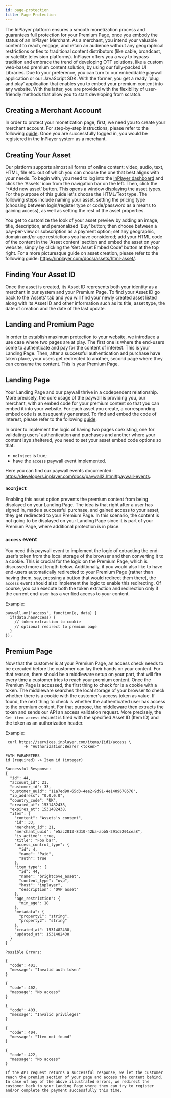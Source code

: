 ```yaml
---
id: page-protection
title: Page Protection
---
```


The InPlayer platform ensures a smooth monetization process and guarantees full protection for your Premium Page, once you embody the status of an InPlayer Merchant. 
As a merchant, you intend your valuable content to reach, engage, and retain an audience without any geographical restrictions or ties to traditional content distributors (like cable, broadcast, or satellite television platforms). InPlayer offers you a way to bypass tradition and embrace the trend of developing OTT solutions, like a custom web-based premium content solution, by using our fully-packed UI Libraries. Due to your preference, you can turn to our embeddable paywall application or our JavaScript SDK. With the former, you get a ready ‘plug and play’ application that enables you to embed your premium content into any website. With the latter, you are provided with the flexibility of user-friendly methods that allow you to start developing from scratch. 

## Creating a Merchant Account

In order to protect your monetization page, first, we need you to create your merchant account. For step-by-step instructions, please refer to the following [guide](https://inplayer.com/docs/getting-started/creating-your-account/).
Once you are successfully logged in, you would be registered in the InPlayer system as a merchant.

## Creating Your Asset

Our platform supports almost all forms of online content: video, audio, text, HTML, file etc. out of which you can choose the one that best aligns with your needs. 
To begin with, you need to log into the [InPlayer dashboard](https://dashboard.inplayer.com/dashboard)  and click the 'Assets' icon from the navigation bar on the left. Then, click the '+Add new asset' button. This opens a window displaying the asset types. For the purpose of this guide let's choose the HTML/Text type. 
The following steps include naming your asset, setting the pricing type (choosing between login/register type or code/password as a means to gaining access), as well as setting the rest of the asset properties. 

You get to customize the look of your asset preview by adding an image, title, description, and personalized 'Buy' button; then choose between a pay-per-view or subscription as a payment option; set any geographic, domain and/or age restrictions you have considered; add your HTML code of the content in the 'Asset content' section and embed the asset on your website, simply by clicking the 'Get Asset Embed Code' button at the top right.
For a more picturesque guide on asset creation, please refer to the following guide: https://inplayer.com/docs/assets/html-asset/.

## Finding Your Asset ID

Once the asset is created, its Asset ID represents both your identity as a merchant in our system and your Premium Page. To find your Asset ID go back to the ‘Assets’ tab and you will find your newly created asset listed along with its Asset ID and other information such as its title, asset type, the date of creation and the date of the last update. 

## Landing and Premium Page

In order to establish maximum protection to your website, we introduce a use case where two pages are at play. The first one is where the end-users come to authenticate and pay for the content of interest. This is your Landing Page. Then, after a successful authentication and purchase have taken place, your users get redirected to another, second page where they can consume the content. This is your Premium Page.

## Landing Page

Your Landing Page and our paywall thrive in a codependent relationship. More precisely, the core usage of the paywall is providing you, our merchant, with an embed code for your premium content so that you can embed it into your website. For each asset you create, a corresponding embed code is subsequently generated. To find and embed the code of interest, please refer to the following [guide](https://inplayer.com/docs/assets/html-asset/#embedding-the-asset). 


In order to implement the logic of having two pages coexisting, one for validating users' authentication and purchases and another where your content lays sheltered, you need to set your asset embed code options so that:

- `noInject` is true;
- have the `access` paywall event implemented. 

Here you can find our paywall events documented: https://developers.inplayer.com/docs/paywall2.html#paywall-events.


### `noInject`

Enabling this asset option prevents the premium content from being displayed on your Landing Page. The idea is that right after a user has signed in, made a successful purchase, and gained access to your asset, they get redirected to your Premium Page. In this scenario, the content is not going to be displayed on your Landing Page since it is part of your Premium Page, where additional protection is in place. 


### `access` event

You need this paywall event to implement the logic of extracting the end-user's token from the local storage of the browser and then converting it to a cookie. This is crucial for the logic on the Premium Page, which is discussed more at length below.
Additionally, if you would also like to have end-users automatically redirected to your Premium Page (rather than having them, say, pressing a button that would redirect them there), the `access` event should also implement the logic to enable this redirecting. Of course, you can execute both the token extraction and redirection only if the current end-user has a verified access to your content.


Example:

```
paywall.on('access', function(e, data) {
  if(data.hasAccess) {
    // token extraction to cookie
    // optional redirect to premium page
  }
});
```

## Premium Page 

Now that the customer is at your Premium Page, an access check needs to be executed before the customer can lay their hands on your content. For that reason, there should be a middleware setup on your part, that will fire every time a customer tries to reach your premium content. Once the Premium Page is accessed, the first thing to check for is a cookie with a token. The middleware searches the local storage of your browser to check whether there is a cookie with the customer's access token as value. If found, the next thing to check is whether the authenticated user has access to the premium content. For that purpose, the middleware then extracts the token and sends our API an access validation request. More precisely, the `Get item access` request is fired with the specified Asset ID (Item ID) and the token as an authorization header. 


Example:
```
 curl https://services.inplayer.com/items/{id}/access \
        -H "Authorization:Bearer <token>"
```

```
PATH PARAMETERS
id (required) -> Item id (integer)

Successful Response: 
{
  "id": 44,
  "account_id": 21,
  "customer_id": 33,
  "customer_uuid": "11a7ed90-65d3-4ee2-9d91-4e1409678576",
  "ip_address": "0.0.0.0",
  "country_code": "UK",
  "created_at": 1531482438,
  "expires_at": 1531482438,
  "item": {
    "content": "Assets's content",
    "id": 33,
    "merchant_id": 21,
    "merchant_uuid": "e5ac2013-8d10-42ba-abb5-291c5201cea8",
    "is_active": true,
    "title": "Foo bar",
    "access_control_type": {
      "id": 4,
      "name": "Paid",
      "auth": true
    },
    "item_type": {
      "id": 44,
      "name": "brightcove_asset",
      "content_type": "ovp",
      "host": "inplayer",
      "description": "OVP asset"
    },
    "age_restriction": {
      "min_age": 18
    },
    "metadata": {
      "property1": "string",
      "property2": "string"
    },
    "created_at": 1531482438,
    "updated_at": 1531482438
  }
}

Possible Errors:

{
  "code": 401,
  "message": "Invalid auth token"
}

{
  "code": 402,
  "message": "No access"
}

{
  "code": 403,
  "message": "Invalid privileges"
}

{
  "code": 404,
  "message": "Item not found"
}

{
  "code": 422,
  "message": "No access"
}

If the API request returns a successful response, we let the customer reach the premium section of your page and access the content behind. In case of any of the above illustrated errors, we redirect the customer back to your Landing Page where they can try to register and/or complete the payment successfully this time.
